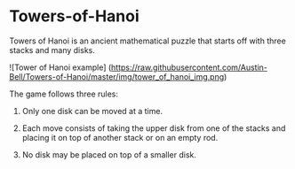 # Towers-of-Hanoi
Towers of Hanoi is an ancient mathematical puzzle that starts off with three stacks and many disks.

![Tower of Hanoi example]
(https://raw.githubusercontent.com/Austin-Bell/Towers-of-Hanoi/master/img/tower_of_hanoi_img.png)

The game follows three rules:

1. Only one disk can be moved at a time.

2. Each move consists of taking the upper disk from one of the stacks and placing it on top of another stack or on an empty rod.

3. No disk may be placed on top of a smaller disk.
